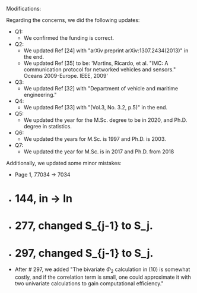 Modifications:

Regarding the concerns, we did the following updates:
- Q1:
  - We confirmed the funding is correct.
- Q2:
  - We updated Ref [24] with "arXiv preprint arXiv:1307.2434(2013)" in the end.
  - We updated Ref [35] to be:
    'Martins, Ricardo, et al. "IMC: A communication protocol for networked vehicles and sensors." Oceans 2009-Europe. IEEE, 2009'
- Q3:
  - We updated Ref [32] with "Department of vehicle and maritime engineering."
- Q4:
  - We updated Ref [33] with "(Vol.3, No. 3.2, p.5)" in the end.
- Q5:
  - We updated the year for the M.Sc. degree to be in 2020, and Ph.D. degree in statistics.
- Q6:
  - We updated the years for M.Sc. is 1997 and Ph.D. is 2003.
- Q7:
  - We updated the year for M.Sc. is in 2017 and Ph.D. from 2018

Additionally, we updated some minor mistakes:
- Page 1, 77034 -> 7034
- # 144, in -> In
- # 277, changed S_{j-1} to S_j.
- # 297, changed S_{j-1} to S_j.
- After # 297, we added "The bivariate $\Phi_2$ calculation in (10) is somewhat costly, and if the correlation term is small, one could approximate it with two univariate calculations to gain computational efficiency."
